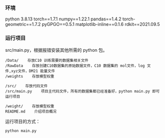 <!--
 * @Author: Seven Rong Cheung
 * @Date: 2023-04-27 11:36:12
 * @LastEditors: Seven Rong Cheung
 * @LastEditTime: 2023-09-30 11:37:23
 * @FilePath: /undefined/Users/rongzhang/Downloads/github/PointGAT/README.md
 * @Description: 
 * 
 * Copyright (c) 2023 by {rongzhangthu@yeah.net}, All Rights Reserved. 
-->


### 环境

python 3.8.13
torch==1.7.1
numpy==1.22.1
pandas==1.4.2
torch-geometric==1.7.2
pyGPGO==0.5.1
matplotlib-inline==0.1.6
rdkit==2021.09.5


### 运行项目
src/main.py，根据报错安装其他所需的 python 包。



```
/Data/    存放C10 训练需要的数据集相关文件
/RawData    存放创建C10数据集的原始数据文件，C10 数据集的 mol文件，log 文件,xyz文件，DM21 能量文件
/weights    存放模型权重

/src/    存放代码文件
/src/main.py    项目主代码文件，所有的数据集都已经准备好，python main.py 即可运行项目

/weight/    存放模型权重
README.md    介绍项目概况
```


运行项目的方式：

```
python main.py
```